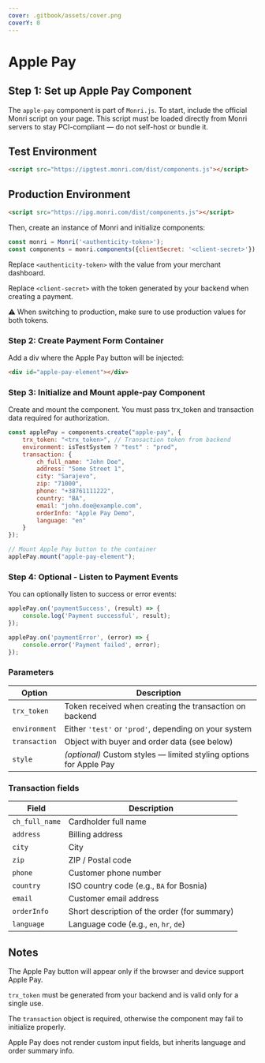 ```yaml
---
cover: .gitbook/assets/cover.png
coverY: 0
---
```


# Apple Pay

## Step 1: Set up Apple Pay Component

The `apple-pay` component is part of `Monri.js`. To start, include the official Monri script on your page. This script must be loaded directly from Monri servers to stay PCI-compliant — do not self-host or bundle it.

## Test Environment

```html
<script src="https://ipgtest.monri.com/dist/components.js"></script>
```

## Production Environment

```html
<script src="https://ipg.monri.com/dist/components.js"></script>
```

Then, create an instance of Monri and initialize components:

```js
const monri = Monri('<authenticity-token>');
const components = monri.components({clientSecret: '<client-secret>'});
```

Replace `<authenticity-token>` with the value from your merchant dashboard.

Replace `<client-secret>` with the token generated by your backend when creating a payment.

⚠️ When switching to production, make sure to use production values for both tokens.

### Step 2: Create Payment Form Container

Add a div where the Apple Pay button will be injected:

```html
<div id="apple-pay-element"></div>
```

### Step 3: Initialize and Mount apple-pay Component

Create and mount the component. You must pass trx\_token and transaction data required for authorization.

```js
const applePay = components.create("apple-pay", {
    trx_token: "<trx_token>", // Transaction token from backend
    environment: isTestSystem ? "test" : "prod",
    transaction: {
        ch_full_name: "John Doe",
        address: "Some Street 1",
        city: "Sarajevo",
        zip: "71000",
        phone: "+38761111222",
        country: "BA",
        email: "john.doe@example.com",
        orderInfo: "Apple Pay Demo",
        language: "en"
    }
});

// Mount Apple Pay button to the container
applePay.mount("apple-pay-element");
```

### Step 4: Optional - Listen to Payment Events

You can optionally listen to success or error events:

```js
applePay.on('paymentSuccess', (result) => {
    console.log('Payment successful', result);
});

applePay.on('paymentError', (error) => {
    console.error('Payment failed', error);
});
```

### Parameters

| Option        | Description                                                        |
| ------------- | ------------------------------------------------------------------ |
| `trx_token`   | Token received when creating the transaction on backend            |
| `environment` | Either `'test'` or `'prod'`, depending on your system              |
| `transaction` | Object with buyer and order data (see below)                       |
| `style`       | _(optional)_ Custom styles — limited styling options for Apple Pay |

### Transaction fields

| Field          | Description                                  |
| -------------- | -------------------------------------------- |
| `ch_full_name` | Cardholder full name                         |
| `address`      | Billing address                              |
| `city`         | City                                         |
| `zip`          | ZIP / Postal code                            |
| `phone`        | Customer phone number                        |
| `country`      | ISO country code (e.g., `BA` for Bosnia)     |
| `email`        | Customer email address                       |
| `orderInfo`    | Short description of the order (for summary) |
| `language`     | Language code (e.g., `en`, `hr`, `de`)       |

## Notes

The Apple Pay button will appear only if the browser and device support Apple Pay.

`trx_token` must be generated from your backend and is valid only for a single use.

The `transaction` object is required, otherwise the component may fail to initialize properly.

Apple Pay does not render custom input fields, but inherits language and order summary info.
